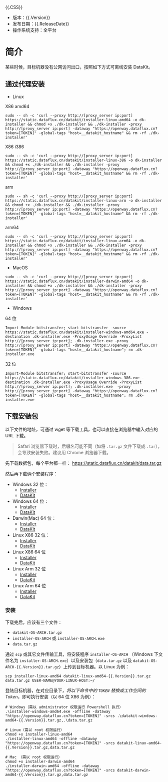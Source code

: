 {{.CSS}}

- 版本：{{.Version}}
- 发布日期：{{.ReleaseDate}}
- 操作系统支持：全平台

# 简介

某些时候，目标机器没有公网访问出口，按照如下方式可离线安装 DataKit。

## 通过代理安装

- Linux

X86 amd64

```shell
sudo -- sh -c 'curl --proxy http://[proxy_server ip:port] https://static.dataflux.cn/datakit/installer-linux-amd64 -o dk-installer && chmod +x ./dk-installer && ./dk-installer -proxy http://[proxy_server ip:port] -dataway "https://openway.dataflux.cn?token=[TOKEN]" -global-tags "host=__datakit_hostname" && rm -rf ./dk-installer'
```

X86 i386

```shell
sudo -- sh -c 'curl --proxy http://[proxy_server ip:port] https://static.dataflux.cn/datakit/installer-linux-386 -o dk-installer && chmod +x ./dk-installer && ./dk-installer -proxy http://[proxy_server ip:port] -dataway "https://openway.dataflux.cn?token=[TOKEN]" -global-tags "host=__datakit_hostname" && rm -rf ./dk-installer'
```

arm

```shell
sudo -- sh -c 'curl --proxy http://[proxy_server ip:port] https://static.dataflux.cn/datakit/installer-linux-arm -o dk-installer && chmod +x ./dk-installer && ./dk-installer -proxy http://[proxy_server ip:port] -dataway "https://openway.dataflux.cn?token=[TOKEN]" -global-tags "host=__datakit_hostname" && rm -rf ./dk-installer'
```

arm64

```shell
sudo -- sh -c 'curl --proxy http://[proxy_server ip:port] https://static.dataflux.cn/datakit/installer-linux-arm64 -o dk-installer && chmod +x ./dk-installer && ./dk-installer -proxy http://[proxy_server ip:port] -dataway "https://openway.dataflux.cn?token=[TOKEN]" -global-tags "host=__datakit_hostname" && rm -rf ./dk-installer'
```

- MacOS

```shell
sudo -- sh -c 'curl --proxy http://[proxy_server ip:port] https://static.dataflux.cn/datakit/installer-darwin-amd64 -o dk-installer && chmod +x ./dk-installer && ./dk-installer -proxy http://[proxy_server ip:port] -dataway "https://openway.dataflux.cn?token=[TOKEN]" -global-tags "host=__datakit_hostname" && rm -rf ./dk-installer'
```

- Windows

64 位

```shell
Import-Module bitstransfer; start-bitstransfer -source https://static.dataflux.cn/datakit/installer-windows-amd64.exe -destination .dk-installer.exe -ProxyUsage Override -ProxyList http://[proxy_server ip:port]; .dk-installer.exe -proxy http://[proxy_server ip:port] -dataway "https://openway.dataflux.cn?token=[TOKEN]" -global-tags "host=__datakit_hostname"; rm .dk-installer.exe
```

32 位

```shell
Import-Module bitstransfer; start-bitstransfer -source https://static.dataflux.cn/datakit/installer-windows-386.exe -destination .dk-installer.exe -ProxyUsage Override -ProxyList http://[proxy_server ip:port]; .dk-installer.exe  -proxy http://[proxy_server ip:port] -dataway "https://openway.dataflux.cn?token=[TOKEN]" -global-tags "host=__datakit_hostname"; rm .dk-installer.exe
```

## 下载安装包

以下文件的地址，可通过 wget 等下载工具，也可以直接在浏览器中输入对应的 URL 下载。

> Safari 浏览器下载时，后缀名可能不同（如将 `.tar.gz` 文件下载成 `.tar`），会导致安装失败。建议用 Chrome 浏览器下载。

先下载数据包，每个平台都一样： https://static.dataflux.cn/datakit/data.tar.gz

然后再下载俩个安装程序：

- Windows 32 位：
  - [Installer](https://static.dataflux.cn/datakit/installer-windows-386.exe)
  - [DataKit](https://static.dataflux.cn/datakit/datakit-windows-386-{{.Version}}.tar.gz)
- Windows 64 位：
  - [Installer](https://static.dataflux.cn/datakit/installer-windows-amd64.exe)
  - [DataKit](https://static.dataflux.cn/datakit/datakit-windows-amd64-{{.Version}}.tar.gz)
- Darwin(Mac) 64 位：
  - [Installer](https://static.dataflux.cn/datakit/installer-darwin-amd64)
  - [DataKit](https://static.dataflux.cn/datakit/datakit-darwin-amd64-{{.Version}}.tar.gz)
- Linux X86 32 位：
  - [Installer](https://static.dataflux.cn/datakit/installer-linux-386)
  - [DataKit](https://static.dataflux.cn/datakit/datakit-linux-386-{{.Version}}.tar.gz)
- Linux X86 64 位
  - [Installer](https://static.dataflux.cn/datakit/installer-linux-amd64)
  - [DataKit](https://static.dataflux.cn/datakit/datakit-linux-amd64-{{.Version}}.tar.gz)
- Linux Arm 32 位
  - [Installer](https://static.dataflux.cn/datakit/installer-linux-arm)
  - [DataKit](https://static.dataflux.cn/datakit/datakit-linux-arm-{{.Version}}.tar.gz)
- Linux Arm 64 位
  - [Installer](https://static.dataflux.cn/datakit/installer-linux-arm64)
  - [DataKit](https://static.dataflux.cn/datakit/datakit-linux-arm64-{{.Version}}.tar.gz)

### 安装

下载完后，应该有三个文件：

- `datakit-OS-ARCH.tar.gz`
- `installer-OS-ARCH` 或 `installer-OS-ARCH.exe`
- `data.tar.gz`

通过 `scp` 或其它文件传输工具，将安装程序 `installer-OS-ARCH` （Windows 下文件名为 `installer-OS-ARCH.exe`）以及安装包（`data.tar.gz` 以及 `datakit-OS-ARCH-{{.Version}}.tar.gz`）上传到目标机器。以 Linux 为例：

```shell
scp installer-linux-amd64 datakit-linux-amd64-{{.Version}}.tar.gz data.tar.gz USER-NAME@YOUR-LINUX-HOST:~/
```

登陆目标机器，在对应目录下，_将以下命令中的 `TOKEN` 替换成工作空间的 Token_，即可执行安装（以 64 位 X86 为例）：

```shell
# Windows（需以 administrator 权限运行 Powershell 执行）
.\installer-windows-amd64.exe -offline -dataway "https://openway.dataflux.cn?token=[TOKEN]" -srcs .\datakit-windows-amd64-{{.Version}}.tar.gz,.\data.tar.gz

# Linux（需以 root 权限运行）
chmod +x installer-linux-amd64
./installer-linux-amd64 -offline -dataway "https://openway.dataflux.cn?token=[TOKEN]" -srcs datakit-linux-amd64-{{.Version}}.tar.gz,data.tar.gz

# Mac （需以 root 权限运行）
chmod +x installer-darwin-amd64
./installer-darwin-amd64 -offline -dataway "https://openway.dataflux.cn?token=[TOKEN]" -srcs datakit-darwin-amd64-{{.Version}}.tar.gz,data.tar.gz
```
